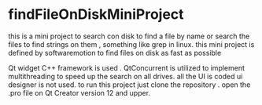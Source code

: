 # findFileOnDiskMiniProject
this is a mini project to search con disk to find a file by name or search the files to find strings on them , something like grep in linux.
this mini project is defined by softwaremotion to find files on disk as fast as possible

Qt widget C++ framework is used . QtConcurrent is utilized to implement multithreading to speed up the search on all drives.
all the UI is coded ui designer is not used.
to run this project just clone the repository . open the .pro file on Qt Creator version 12 and upper. 
